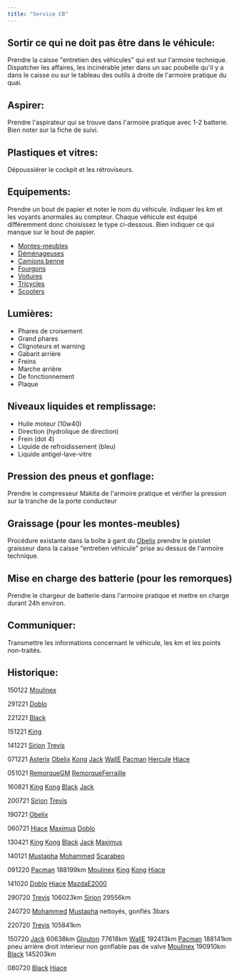 ```yaml
---
title: "Service CB"
---
```


## Sortir ce qui ne doit pas être dans le véhicule:
Prendre la caisse "entretien des véhicules" qui est sur l'armoire technique. Dispatcher les affaires, les incinérable jeter dans un sac poubelle qu'il y a dans le caisse ou sur le tableau des outils à droite de l'armoire pratique du quai.
## Aspirer:
Prendre l'aspirateur qui se trouve dans l'armoire pratique avec 1-2 batterie. Bien noter sur la fiche de suivi.
## Plastiques et vitres:
Dépoussiérer le cockpit et les rétroviseurs.
## Equipements:
Prendre un bout de papier et noter le nom du véhicule. Indiquer les km et les voyants anormales au compteur. Chaque véhicule est équipé différemment donc choisissez le type ci-dessous. Bien indiquer ce qui manque sur le bout de papier.
- [Montes-meubles](notes/equipements/vehicules/C_MontesMeubles.md)
- [Déménageuses](notes/equipements/vehicules/C_Demenageuses.md)
- [Camions benne](notes/equipements/vehicules/C_CamionsBenne.md)
- [Fourgons](notes/equipements/vehicules/C_Fourgons.md)
- [Voitures](notes/equipements/vehicules/C_Voitures.md)
- [Tricycles](notes/equipements/vehicules/C_Tricycles.md)
- [Scooters](notes/equipements/vehicules/C_Scooters.md)
## Lumières:
- Phares de croisement
- Grand phares
- Clignoteurs et warning
- Gabarit arrière
- Freins
- Marche arrière
- De fonctionnement
- Plaque
## Niveaux liquides et remplissage:
- Huile moteur (10w40)
- Direction (hydrolique de direction)
- Frein (dot 4)
- Liquide de refroidissement (bleu)
- Liquide antigel-lave-vitre 
## Pression des pneus et gonflage:
Prendre le compresseur Makita de l'armoire pratique et vérifier la pression sur la tranche de la porte conducteur
## Graissage (pour les montes-meubles)
Procédure existante dans la boîte à gant du [Obelix](notes/equipements/vehicules/Obelix.md) prendre le pistolet graisseur dans la caisse "entretien véhicule" prise au dessus de l'armoire technique.
## Mise en charge des batterie (pour les remorques)
Prendre le chargeur de batterie dans l'armoire pratique et mettre en charge durant 24h environ.
## Communiquer:
Transmettre les informations concernant le véhicule, les km et les points non-traités.
## Historique:
150122 [Moulinex](notes/equipements/vehicules/Moulinex.md)

291221 [Doblo](notes/equipements/vehicules/Doblo.md)

221221 [Black](notes/equipements/vehicules/Black.md)

151221 [King](notes/equipements/vehicules/King.md) 

141221 [Sirion](notes/equipements/vehicules/Sirion.md) [Trevis](notes/equipements/vehicules/Trevis.md)

071221 [Asterix](notes/equipements/vehicules/Asterix.md) [Obelix](notes/equipements/vehicules/Obelix.md) [Kong](notes/equipements/vehicules/Kong.md) [Jack](notes/equipements/vehicules/Jack.md) [WallE](notes/equipements/vehicules/WallE.md) [Pacman](notes/equipements/vehicules/Pacman.md) [Hercule](notes/equipements/vehicules/Hercule.md) [Hiace](notes/equipements/vehicules/Hiace.md)

051021 [RemorqueGM](notes/equipements/vehicules/RemorqueGM.md) [RemorqueFerraille](notes/equipements/vehicules/RemorqueFerraille.md)

160821 [King](notes/equipements/vehicules/King.md) [Kong](notes/equipements/vehicules/Kong.md) [Black](notes/equipements/vehicules/Black.md) [Jack](notes/equipements/vehicules/Jack.md)

200721 [Sirion](notes/equipements/vehicules/Sirion.md) [Trevis](notes/equipements/vehicules/Trevis.md)

190721 [Obelix](notes/equipements/vehicules/Obelix.md)

060721 [Hiace](notes/equipements/vehicules/Hiace.md) [Maximus](notes/equipements/vehicules/Maximus.md) [Doblo](notes/equipements/vehicules/Doblo.md)

130421 [King](notes/equipements/vehicules/King.md) [Kong](notes/equipements/vehicules/Kong.md) [Black](notes/equipements/vehicules/Black.md) [Jack](notes/equipements/vehicules/Jack.md) [Maximus](notes/equipements/vehicules/Maximus.md)

140121 [Mustapha](notes/equipements/vehicules/Mustapha.md) [Mohammed](notes/equipements/vehicules/Mohammed.md) [Scarabeo](notes/equipements/vehicules/Scarabeo.md)

091220 [Pacman](notes/equipements/vehicules/Pacman.md) 188199km [Moulinex](notes/equipements/vehicules/Moulinex.md) [King](notes/equipements/vehicules/King.md) [Kong](notes/equipements/vehicules/Kong.md) [Hiace](notes/equipements/vehicules/Hiace.md) 

141020 [Doblo](notes/equipements/vehicules/Doblo.md) [Hiace](notes/equipements/vehicules/Hiace.md) [MazdaE2000](notes/equipements/vehicules/MazdaE2000.md) 

290720 [Trevis](notes/equipements/vehicules/Trevis.md) 106023km [Sirion](notes/equipements/vehicules/Sirion.md) 29556km

240720 [Mohammed](notes/equipements/vehicules/Mohammed.md) [Mustapha](notes/equipements/vehicules/Mustapha.md) nettoyés, gonflés 3bars

220720 [Trevis](notes/equipements/vehicules/Trevis.md) 105841km

150720 [Jack](notes/equipements/vehicules/Jack.md) 60638km [Glouton](notes/equipements/vehicules/Glouton.md) 77618km [WallE](notes/equipements/vehicules/WallE.md) 192413km [Pacman](notes/equipements/vehicules/Pacman.md) 188141km pneu arrière droit interieur non gonflable pas de valve [Moulinex](notes/equipements/vehicules/Moulinex.md) 190910km [Black](notes/equipements/vehicules/Black.md) 145203km

080720 [Black](notes/equipements/vehicules/Black.md) [Hiace](notes/equipements/vehicules/Hiace.md)